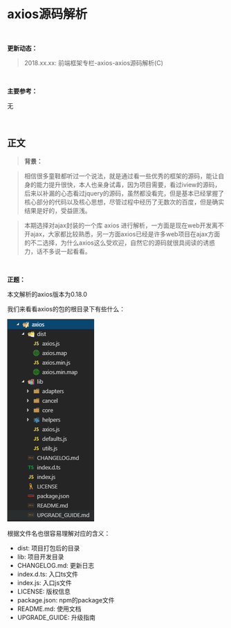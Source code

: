 # axios源码解析

<br>

**更新动态：**

> 2018.xx.xx: 前端框架专栏-axios-axios源码解析(C)

<br>

**主要参考：**

无

<br>

## 正文

> **背景：**

> 相信很多童鞋都听过一个说法，就是通过看一些优秀的框架的源码，能让自身的能力提升很快，本人也亲身试毒，因为项目需要，看过iview的源码，后来以补漏的心态看过jquery的源码，虽然都没看完，但是基本已经掌握了核心部分的代码以及核心思想，尽管过程中经历了无数次的百度，但是确实结果是好的，受益匪浅。

> 本期选择对ajax封装的一个库 axios 进行解析，一方面是现在web开发离不开ajax，大家都比较熟悉，另一方面axios已经是许多web项目在ajax方面的不二选择，为什么axios这么受欢迎，自然它的源码就很具阅读的诱惑力，话不多说一起看看。

<br>

**正题：**

本文解析的axios版本为0.18.0

我们来看看axios的包的根目录下有些什么：

![1.png](./images/axios_code_analysis/1.png)

根据文件名也很容易理解对应的含义：

* dist: 项目打包后的目录
* lib: 项目开发目录
* CHANGELOG.md: 更新日志
* index.d.ts: 入口ts文件
* index.js: 入口js文件
* LICENSE: 版权信息
* package.json: npm的package文件
* README.md: 使用文档
* UPGRADE_GUIDE: 升级指南


